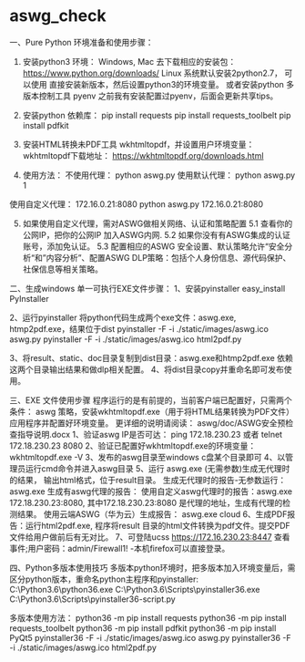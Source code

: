 # aswg_check

一、Pure Python 环境准备和使用步骤：
1. 安装python3 环境： 
		Windows, Mac 去下载相应的安装包： https://www.python.org/downloads/
		Linux 系统默认安装2python2.7， 可以使用 直接安装新版本，然后设置python3的环境变量。 或者安装python 多版本控制工具 pyenv
		之前我有安装配置过pyenv，后面会更新共享tips。

2. 安装python 依赖库：
pip install requests
pip install requests_toolbelt
pip install pdfkit

3. 安装HTML转换未PDF工具 wkhtmltopdf，并设置用户环境变量：
	wkhtmltopdf下载地址： https://wkhtmltopdf.org/downloads.html
	
4. 使用方法：
不使用代理：
python aswg.py 
使用默认代理：
python aswg.py 1

使用自定义代理： 172.16.0.21:8080
python aswg.py  172.16.0.21:8080

5. 如果使用自定义代理，需对ASWG做相关网络、认证和策略配置
5.1 查看你的公网IP，把你的公网IP 加入ASWG内网.
5.2 如果你没有有ASWG集成的认证账号，添加免认证。
5.3 配置相应的ASWG 安全设置、默认策略允许“安全分析“和”内容分析”、配置ASWG DLP策略：包括个人身份信息、源代码保护、社保信息等相关策略。

二、生成windows 单一可执行EXE文件步骤：
1、安装pyinstaller
easy_install PyInstaller

2、运行pyinstaller 将python代码生成两个exe文件：aswg.exe, htmp2pdf.exe，结果位于dist
pyinstaller -F -i ./static/images/aswg.ico aswg.py
pyinstaller -F -i ./static/images/aswg.ico html2pdf.py

3、将result、static、doc目录复制到dist目录：aswg.exe和htmp2pdf.exe 依赖这两个目录输出结果和做dlp相关配置。
4、将dist目录copy并重命名即可发布使用。

三、EXE 文件使用步骤 
程序运行的是有前提的，当前客户端已配置好，只需两个条件：
aswg 策略，安装wkhtmltopdf.exe（用于将HTML结果转换为PDF文件）应用程序并配置好环境变量。
更详细的说明请阅读： aswg/doc/ASWG安全预检查指导说明.docx
1、验证aswg IP是否可达： ping 172.18.230.23  或者 telnet 172.18.230.23 8080
2、验证已配置好wkhtmltopdf.exe的环境变量： wkhtmltopdf.exe -V
3、发布的aswg目录至windows c盘某个目录即可
4、以管理员运行cmd命令并进入aswg目录
5、运行 aswg.exe  (无需参数)生成无代理时的结果， 输出html格式，位于result目录。
 生成无代理时的报告-无参数运行：aswg.exe
 生成有aswg代理的报告：
	使用自定义aswg代理时的报告：aswg.exe 172.18.230.23:8080,   其中172.18.230.23:8080 是代理的地址，生成有代理的检测结果。
	 使用云端ASWG（华为云）生成报告： aswg.exe cloud
6、生成PDF报告：运行html2pdf.exe, 程序将result 目录的html文件转换为pdf文件。提交PDF文件给用户做前后有无对比。
7、可登陆ucss https://172.16.230.23:8447  查看事件;用户密码：admin/Firewall1!  -本机firefox可以直接登录。


四、Python多版本使用技巧
多版本python环境时，把多版本加入环境变量后，需区分python版本，重命名python主程序和pyinstaller:
C:\Python3.6\python36.exe
C:\Python3.6\Scripts\pyinstaller36.exe
C:\Python3.6\Scripts\pyinstaller36-script.py

多版本使用方法：
python36 -m pip install requests
python36 -m pip install requests_toolbelt
python36 -m pip install pdfkit
python36 -m pip install PyQt5
pyinstaller36 -F -i ./static/images/aswg.ico aswg.py
pyinstaller36 -F -i ./static/images/aswg.ico html2pdf.py
